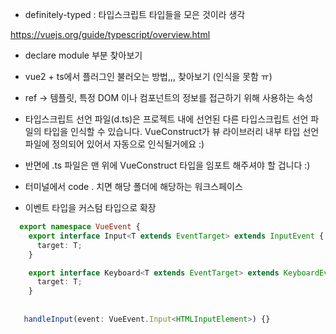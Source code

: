 - definitely-typed : 타입스크립트 타입들을 모은 것이라 생각

https://vuejs.org/guide/typescript/overview.html

- declare module 부분 찾아보기

- vue2 + ts에서 플러그인 불러오는 방법,,, 찾아보기 (인식을 못함 ㅠ)

- ref -> 템플릿, 특정 DOM 이나 컴포넌트의 정보를 접근하기 위해 사용하는 속성

- 타입스크립트 선언 파일(d.ts)은 프로젝트 내에 선언된 다른 타입스크립트 선언 파일의 타입을 인식할 수 있습니다. VueConstruct가 뷰 라이브러리 내부 타입 선언 파일에 정의되어 있어서 자동으로 인식될거에요 :)

- 반면에 .ts 파일은 맨 위에 VueConstruct 타입을 임포트 해주셔야 할 겁니다 :)

- 터미널에서 code . 치면 해당 폴더에 해당하는 워크스페이스

- 이벤트 타입을 커스텀 타입으로 확장
```typescript
  export namespace VueEvent {
    export interface Input<T extends EventTarget> extends InputEvent {
      target: T;
    }

    export interface Keyboard<T extends EventTarget> extends KeyboardEvent {
      target: T;
    }
  
  
   handleInput(event: VueEvent.Input<HTMLInputElement>) {}
```
